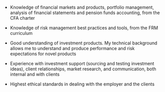 <!-- #### Skills and Experience -->
- Knowledge of financial markets and products, portfolio management, analysis of financial statements and pension funds accounting, from the CFA charter

- Knowledge of risk management best practices and tools, from the FRM curriculum

- Good understanding of investment products. My technical background allows me to understand and produce performance and risk expectations for novel products

- Experience with investment support (sourcing and testing investment ideas), client relationships, market research, and communication, both internal and with clients

- Highest ethical standards in dealing with the employer and the clients